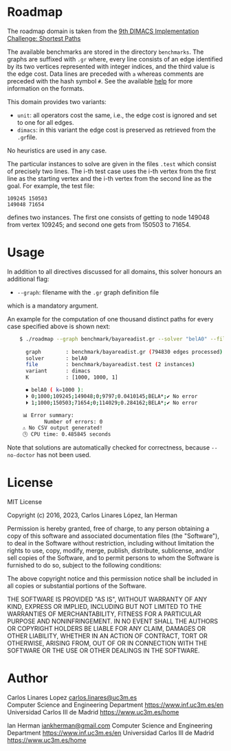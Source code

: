 # Roadmap #

The roadmap domain is taken from the [9th DIMACS Implementation Challenge:
Shortest Paths](http://www.diag.uniroma1.it/~challenge9/download.shtml#benchmark)

The available benchmarks are stored in the directory `benchmarks`. The graphs
are suffixed with `.gr` where, every line consists of an edge identified by its
two vertices represented with integer indices, and the third value is the edge
cost. Data lines are preceded with `a` whereas comments are preceded with the
hash symbol `#`. See the available
[help](http://www.diag.uniroma1.it/~challenge9/format.shtml) for more
information on the formats.

This domain provides two variants:

* `unit`: all operators cost the same, i.e., the edge cost is ignored and set to
  one for all edges.
* `dimacs`: in this variant the edge cost is preserved as retrieved from the
  `.gr`file.

No heuristics are used in any case.

The particular instances to solve are given in the files `.test` which consist
of precisely two lines. The i-th test case uses the i-th vertex from the first
line as the starting vertex and the i-th vertex from the second line as the
goal. For example, the test file:

``` text
109245 150503
149048 71654
```

defines two instances. The first one consists of getting to node 149048 from
vertex 109245; and second one gets from 150503 to 71654.

# Usage #

In addition to all directives discussed for all domains, this solver honours an
additional flag:

* `--graph`: filename with the `.gr` graph definition file

which is a mandatory argument.

An example for the computation of one thousand distinct paths for every case
specified above is shown next:

``` sh
    $ ./roadmap --graph benchmark/bayareadist.gr --solver "belA0" --file benchmark/bayareadist.test --variant dimacs --k 1000
    
      graph        : benchmark/bayareadist.gr (794830 edges processed)
      solver       : belA0
      file         : benchmark/bayareadist.test (2 instances)
      variant      : dimacs
      K            : [1000, 1000, 1] 

      ⏺ belA0 ( k=1000 ): 
      ⏵ 0;1000;109245;149048;0;9797;0.0410145;BELA*;✔ No error
      ⏵ 1;1000;150503;71654;0;114029;0.284162;BELA*;✔ No error

     📊 Error summary: 
            Number of errors: 0
     ⚠ No CSV output generated!
     🕒 CPU time: 0.485845 seconds
```

Note that solutions are automatically checked for correctness, because
`--no-doctor` has not been used.

# License #

MIT License

Copyright (c) 2016, 2023, Carlos Linares López, Ian Herman

Permission is hereby granted, free of charge, to any person obtaining a copy
of this software and associated documentation files (the "Software"), to deal
in the Software without restriction, including without limitation the rights
to use, copy, modify, merge, publish, distribute, sublicense, and/or sell
copies of the Software, and to permit persons to whom the Software is
furnished to do so, subject to the following conditions:

The above copyright notice and this permission notice shall be included in all
copies or substantial portions of the Software.

THE SOFTWARE IS PROVIDED "AS IS", WITHOUT WARRANTY OF ANY KIND, EXPRESS OR
IMPLIED, INCLUDING BUT NOT LIMITED TO THE WARRANTIES OF MERCHANTABILITY,
FITNESS FOR A PARTICULAR PURPOSE AND NONINFRINGEMENT. IN NO EVENT SHALL THE
AUTHORS OR COPYRIGHT HOLDERS BE LIABLE FOR ANY CLAIM, DAMAGES OR OTHER
LIABILITY, WHETHER IN AN ACTION OF CONTRACT, TORT OR OTHERWISE, ARISING FROM,
OUT OF OR IN CONNECTION WITH THE SOFTWARE OR THE USE OR OTHER DEALINGS IN THE
SOFTWARE.


# Author #

Carlos Linares Lopez <carlos.linares@uc3m.es>  
Computer Science and Engineering Department <https://www.inf.uc3m.es/en>  
Universidad Carlos III de Madrid <https://www.uc3m.es/home>

Ian Herman <iankherman@gmail.com>
Computer Science and Engineering Department https://www.inf.uc3m.es/en
Universidad Carlos III de Madrid https://www.uc3m.es/home
